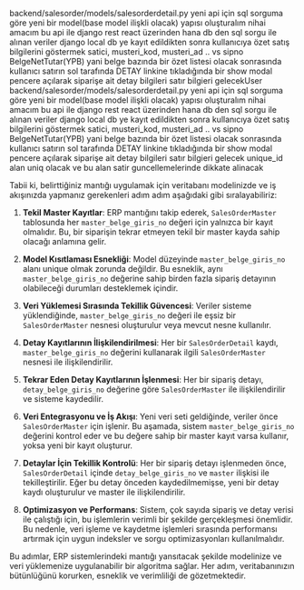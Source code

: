 backend/salesorder/models/salesorderdetail.py yeni api için sql sorguma göre yeni bir model(base model ilişkli olacak) yapısı oluşturalım nihai amacım bu api ile django rest react üzerinden hana db den sql sorgu ile alınan veriler django local db ye kayıt edildikten sonra kullanıcıya özet satış bilgilerini göstermek satici, musteri_kod, musteri_ad .. vs sipno BelgeNetTutar(YPB) 
yani belge bazında bir özet listesi olacak sonrasında kullanıcı satırın sol tarafında DETAY linkine tıkladığında bir show modal pencere açılarak siparişe ait detay bilgileri satır bilgieri gelecekUser
backend/salesorder/models/salesorderdetail.py yeni api için sql sorguma göre yeni bir model(base model ilişkli olacak) yapısı oluşturalım nihai amacım bu api ile django rest react üzerinden hana db den sql sorgu ile alınan veriler django local db ye kayıt edildikten sonra kullanıcıya özet satış bilgilerini göstermek satici, musteri_kod, musteri_ad .. vs sipno BelgeNetTutar(YPB) 
yani belge bazında bir özet listesi olacak sonrasında kullanıcı satırın sol tarafında DETAY linkine tıkladığında bir show modal pencere açılarak siparişe ait detay bilgileri satır bilgieri gelecek
unique_id alan uniq olacak ve bu alan satir guncellemelerinde dikkate alinacak


Tabii ki, belirttiğiniz mantığı uygulamak için veritabanı modelinizde ve iş akışınızda yapmanız gerekenleri adım adım aşağıdaki gibi sıralayabiliriz:

1. **Tekil Master Kayıtlar**: ERP mantığını takip ederek, `SalesOrderMaster` tablosunda her `master_belge_giris_no` değeri için yalnızca bir kayıt olmalıdır. Bu, bir siparişin tekrar etmeyen tekil bir master kayda sahip olacağı anlamına gelir.

2. **Model Kısıtlaması Esnekliği**: Model düzeyinde `master_belge_giris_no` alanı unique olmak zorunda değildir. Bu esneklik, aynı `master_belge_giris_no` değerine sahip birden fazla sipariş detayının olabileceği durumları desteklemek içindir.

3. **Veri Yüklemesi Sırasında Tekillik Güvencesi**: Veriler sisteme yüklendiğinde, `master_belge_giris_no` değeri ile eşsiz bir `SalesOrderMaster` nesnesi oluşturulur veya mevcut nesne kullanılır.

4. **Detay Kayıtlarının İlişkilendirilmesi**: Her bir `SalesOrderDetail` kaydı, `master_belge_giris_no` değerini kullanarak ilgili `SalesOrderMaster` nesnesi ile ilişkilendirilir.

5. **Tekrar Eden Detay Kayıtlarının İşlenmesi**: Her bir sipariş detayı, `detay_belge_giris_no` değerine göre `SalesOrderMaster` ile ilişkilendirilir ve sisteme kaydedilir.

6. **Veri Entegrasyonu ve İş Akışı**: Yeni veri seti geldiğinde, veriler önce `SalesOrderMaster` için işlenir. Bu aşamada, sistem `master_belge_giris_no` değerini kontrol eder ve bu değere sahip bir master kayıt varsa kullanır, yoksa yeni bir kayıt oluşturur.

7. **Detaylar İçin Tekillik Kontrolü**: Her bir sipariş detayı işlenmeden önce, `SalesOrderDetail` içinde `detay_belge_giris_no` ve `master` ilişkisi ile tekilleştirilir. Eğer bu detay önceden kaydedilmemişse, yeni bir detay kaydı oluşturulur ve master ile ilişkilendirilir.

8. **Optimizasyon ve Performans**: Sistem, çok sayıda sipariş ve detay verisi ile çalıştığı için, bu işlemlerin verimli bir şekilde gerçekleşmesi önemlidir. Bu nedenle, veri işleme ve kaydetme işlemleri sırasında performansı artırmak için uygun indeksler ve sorgu optimizasyonları kullanılmalıdır.

Bu adımlar, ERP sistemlerindeki mantığı yansıtacak şekilde modelinize ve veri yüklemenize uygulanabilir bir algoritma sağlar. Her adım, veritabanınızın bütünlüğünü korurken, esneklik ve verimliliği de gözetmektedir.